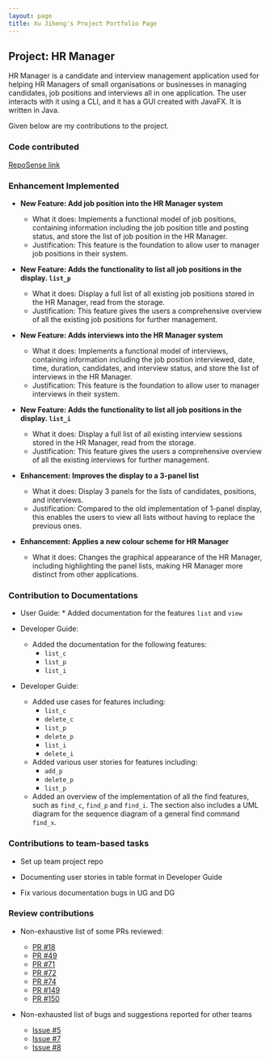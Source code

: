 ```yaml
---
layout: page
title: Xu Jiheng's Project Portfolio Page
---
```


## Project: HR Manager

HR Manager is a candidate and interview management application used for helping HR Managers of small organisations
or businesses in managing candidates, job positions and interviews all in one application.
The user interacts with it using a CLI, and it has a GUI created with JavaFX. It is written in Java.

Given below are my contributions to the project.

### Code contributed

[RepoSense link](https://nus-cs2103-ay2122s1.github.io/tp-dashboard/#breakdown=true&search=jeffzincatz)

### Enhancement Implemented

* **New Feature: Add job position into the HR Manager system**
  * What it does: Implements a functional model of job positions, containing information including the job position title and posting status, and store the list of job position in the HR Manager.
  * Justification: This feature is the foundation to allow user to manager job positions in their system.

* **New Feature: Adds the functionality to list all job positions in the display. `list_p`**
    * What it does: Display a full list of all existing job positions stored in the HR Manager, read from the storage.
    * Justification: This feature gives the users a comprehensive overview of all the existing job positions for further management.

* **New Feature: Adds interviews into the HR Manager system**
    * What it does: Implements a functional model of interviews, containing information including the job position interviewed, date, time, duration, candidates, and interview status, and store the list of interviews in the HR Manager.
    * Justification: This feature is the foundation to allow user to manager interviews in their system.

* **New Feature: Adds the functionality to list all job positions in the display. `list_i`**
    * What it does: Display a full list of all existing interview sessions stored in the HR Manager, read from the storage.
    * Justification: This feature gives the users a comprehensive overview of all the existing interviews for further management.

* **Enhancement: Improves the display to a 3-panel list**
  * What it does: Display 3 panels for the lists of candidates, positions, and interviews.
  * Justification: Compared to the old implementation of 1-panel display, this enables the users to view all lists without having to replace the previous ones.

* **Enhancement: Applies a new colour scheme for HR Manager**
  * What it does: Changes the graphical appearance of the HR Manager, including highlighting the panel lists, making HR Manager more distinct from other applications.

### Contribution to Documentations

* User Guide:
        * Added documentation for the features `list` and `view`
* Developer Guide:

    * Added the documentation for the following features:
      * `list_c`
      * `list_p`
      * `list_i`

* Developer Guide:
  * Added use cases for features including:
    * `list_c`
    * `delete_c`
    * `list_p`
    * `delete_p`
    * `list_i`
    * `delete_i`
  * Added various user stories for features including:
    * `add_p`
    * `delete_p`
    * `list_p`
  * Added an overview of the implementation of all the find features, such as `find_c`, `find_p` and `find_i`. The section also includes a UML diagram for the sequence diagram of a general find command `find_x`.

### Contributions to team-based tasks

* Set up team project repo

* Documenting user stories in table format in Developer Guide

* Fix various documentation bugs in UG and DG

### Review contributions
* Non-exhaustive list of some PRs reviewed:
  * [PR #18](https://github.com/AY2122S1-CS2103T-W13-1/tp/pull/18)
  * [PR #49](https://github.com/AY2122S1-CS2103T-W13-1/tp/pull/49)
  * [PR #71](https://github.com/AY2122S1-CS2103T-W13-1/tp/pull/71)
  * [PR #72](https://github.com/AY2122S1-CS2103T-W13-1/tp/pull/72)
  * [PR #74](https://github.com/AY2122S1-CS2103T-W13-1/tp/pull/74)
  * [PR #149](https://github.com/AY2122S1-CS2103T-W13-1/tp/pull/149)
  * [PR #150](https://github.com/AY2122S1-CS2103T-W13-1/tp/pull/150)

* Non-exhausted list of bugs and suggestions reported for other teams
  * [Issue #5](https://github.com/JeffZincatz/ped/issues/5)
  * [Issue #7](https://github.com/JeffZincatz/ped/issues/7)
  * [Issue #8](https://github.com/JeffZincatz/ped/issues/8)
